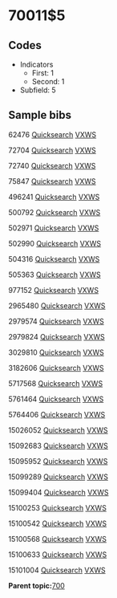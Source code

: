 # 70011$5

## Codes

-   Indicators
    -   First: 1
    -   Second: 1
-   Subfield: 5

## Sample bibs

62476 [Quicksearch](https://search.library.yale.edu/catalog/62476) [VXWS](http://prodorbis.library.yale.edu:7014/vxws/GetHoldingsService?bibId=62476)

72704 [Quicksearch](https://search.library.yale.edu/catalog/72704) [VXWS](http://prodorbis.library.yale.edu:7014/vxws/GetHoldingsService?bibId=72704)

72740 [Quicksearch](https://search.library.yale.edu/catalog/72740) [VXWS](http://prodorbis.library.yale.edu:7014/vxws/GetHoldingsService?bibId=72740)

75847 [Quicksearch](https://search.library.yale.edu/catalog/75847) [VXWS](http://prodorbis.library.yale.edu:7014/vxws/GetHoldingsService?bibId=75847)

496241 [Quicksearch](https://search.library.yale.edu/catalog/496241) [VXWS](http://prodorbis.library.yale.edu:7014/vxws/GetHoldingsService?bibId=496241)

500792 [Quicksearch](https://search.library.yale.edu/catalog/500792) [VXWS](http://prodorbis.library.yale.edu:7014/vxws/GetHoldingsService?bibId=500792)

502971 [Quicksearch](https://search.library.yale.edu/catalog/502971) [VXWS](http://prodorbis.library.yale.edu:7014/vxws/GetHoldingsService?bibId=502971)

502990 [Quicksearch](https://search.library.yale.edu/catalog/502990) [VXWS](http://prodorbis.library.yale.edu:7014/vxws/GetHoldingsService?bibId=502990)

504316 [Quicksearch](https://search.library.yale.edu/catalog/504316) [VXWS](http://prodorbis.library.yale.edu:7014/vxws/GetHoldingsService?bibId=504316)

505363 [Quicksearch](https://search.library.yale.edu/catalog/505363) [VXWS](http://prodorbis.library.yale.edu:7014/vxws/GetHoldingsService?bibId=505363)

977152 [Quicksearch](https://search.library.yale.edu/catalog/977152) [VXWS](http://prodorbis.library.yale.edu:7014/vxws/GetHoldingsService?bibId=977152)

2965480 [Quicksearch](https://search.library.yale.edu/catalog/2965480) [VXWS](http://prodorbis.library.yale.edu:7014/vxws/GetHoldingsService?bibId=2965480)

2979574 [Quicksearch](https://search.library.yale.edu/catalog/2979574) [VXWS](http://prodorbis.library.yale.edu:7014/vxws/GetHoldingsService?bibId=2979574)

2979824 [Quicksearch](https://search.library.yale.edu/catalog/2979824) [VXWS](http://prodorbis.library.yale.edu:7014/vxws/GetHoldingsService?bibId=2979824)

3029810 [Quicksearch](https://search.library.yale.edu/catalog/3029810) [VXWS](http://prodorbis.library.yale.edu:7014/vxws/GetHoldingsService?bibId=3029810)

3182606 [Quicksearch](https://search.library.yale.edu/catalog/3182606) [VXWS](http://prodorbis.library.yale.edu:7014/vxws/GetHoldingsService?bibId=3182606)

5717568 [Quicksearch](https://search.library.yale.edu/catalog/5717568) [VXWS](http://prodorbis.library.yale.edu:7014/vxws/GetHoldingsService?bibId=5717568)

5761464 [Quicksearch](https://search.library.yale.edu/catalog/5761464) [VXWS](http://prodorbis.library.yale.edu:7014/vxws/GetHoldingsService?bibId=5761464)

5764406 [Quicksearch](https://search.library.yale.edu/catalog/5764406) [VXWS](http://prodorbis.library.yale.edu:7014/vxws/GetHoldingsService?bibId=5764406)

15026052 [Quicksearch](https://search.library.yale.edu/catalog/15026052) [VXWS](http://prodorbis.library.yale.edu:7014/vxws/GetHoldingsService?bibId=15026052)

15092683 [Quicksearch](https://search.library.yale.edu/catalog/15092683) [VXWS](http://prodorbis.library.yale.edu:7014/vxws/GetHoldingsService?bibId=15092683)

15095952 [Quicksearch](https://search.library.yale.edu/catalog/15095952) [VXWS](http://prodorbis.library.yale.edu:7014/vxws/GetHoldingsService?bibId=15095952)

15099289 [Quicksearch](https://search.library.yale.edu/catalog/15099289) [VXWS](http://prodorbis.library.yale.edu:7014/vxws/GetHoldingsService?bibId=15099289)

15099404 [Quicksearch](https://search.library.yale.edu/catalog/15099404) [VXWS](http://prodorbis.library.yale.edu:7014/vxws/GetHoldingsService?bibId=15099404)

15100253 [Quicksearch](https://search.library.yale.edu/catalog/15100253) [VXWS](http://prodorbis.library.yale.edu:7014/vxws/GetHoldingsService?bibId=15100253)

15100542 [Quicksearch](https://search.library.yale.edu/catalog/15100542) [VXWS](http://prodorbis.library.yale.edu:7014/vxws/GetHoldingsService?bibId=15100542)

15100568 [Quicksearch](https://search.library.yale.edu/catalog/15100568) [VXWS](http://prodorbis.library.yale.edu:7014/vxws/GetHoldingsService?bibId=15100568)

15100633 [Quicksearch](https://search.library.yale.edu/catalog/15100633) [VXWS](http://prodorbis.library.yale.edu:7014/vxws/GetHoldingsService?bibId=15100633)

15101004 [Quicksearch](https://search.library.yale.edu/catalog/15101004) [VXWS](http://prodorbis.library.yale.edu:7014/vxws/GetHoldingsService?bibId=15101004)

**Parent topic:**[700](../../tags/700/700.md)

